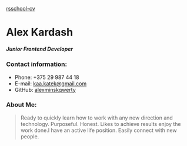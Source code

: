 [rsschool-cv](https://alexminskqwerty.github.io/rsschool-cv/cv "My CV on GitHub Pages")

# Alex Kardash
##### Junior Frontend Developer

### Contact information:

* Phone: +375 29 987 44 18
* E-mail: kaa.katek@gmail.com
* GitHub: [alexminskqwerty](https://github.com/alexminskqwerty "github account")

### About Me:

> Ready to quickly learn how to work with any new direction and technology.
Purposeful. Honest. Likes to achieve results enjoy the work done.I have an active life position. Easily connect with new people.